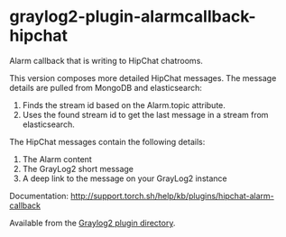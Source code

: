 graylog2-plugin-alarmcallback-hipchat
=====================================

Alarm callback that is writing to HipChat chatrooms. 

This version composes more detailed HipChat messages. The message details are
pulled from MongoDB and elasticsearch: 
1. Finds the stream id based on the Alarm.topic attribute. 
2. Uses the found stream id to get the last message in a stream from elasticsearch.

The HipChat messages contain the following details:
1. The Alarm content
2. The GrayLog2 short message
3. A deep link to the message on your GrayLog2 instance

Documentation: http://support.torch.sh/help/kb/plugins/hipchat-alarm-callback

Available from the [Graylog2 plugin directory](http://www.graylog2.org/plugins).
